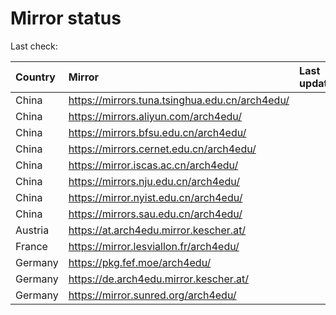 <script src="./time.js"></script>
# Mirror status
Last check: <script type="text/javascript">localize(1732177760.8408713);</script>

|Country|Mirror|Last update|
|:------|:-----|:----------|
|China|https://mirrors.tuna.tsinghua.edu.cn/arch4edu/|<script type="text/javascript">localize(1732128299);</script>|
|China|https://mirrors.aliyun.com/arch4edu/|<script type="text/javascript">localize(1732128299);</script>|
|China|https://mirrors.bfsu.edu.cn/arch4edu/|<script type="text/javascript">localize(1732128299);</script>|
|China|https://mirrors.cernet.edu.cn/arch4edu/|<script type="text/javascript">localize(1732128299);</script>|
|China|https://mirror.iscas.ac.cn/arch4edu/|<script type="text/javascript">localize(1732128299);</script>|
|China|https://mirrors.nju.edu.cn/arch4edu/|<script type="text/javascript">localize(1732085134);</script>|
|China|https://mirror.nyist.edu.cn/arch4edu/|<script type="text/javascript">localize(1732128299);</script>|
|China|https://mirrors.sau.edu.cn/arch4edu/|<script type="text/javascript">localize(1729319991);</script>|
|Austria|https://at.arch4edu.mirror.kescher.at/|<script type="text/javascript">localize(1732128299);</script>|
|France|https://mirror.lesviallon.fr/arch4edu/|<script type="text/javascript">localize(1732128299);</script>|
|Germany|https://pkg.fef.moe/arch4edu/|<script type="text/javascript">localize(1732128299);</script>|
|Germany|https://de.arch4edu.mirror.kescher.at/|<script type="text/javascript">localize(1732128299);</script>|
|Germany|https://mirror.sunred.org/arch4edu/|<script type="text/javascript">localize(1732128299);</script>|

<script src="./tablefilter/tablefilter.js"></script>
<script src="./table.js"></script>